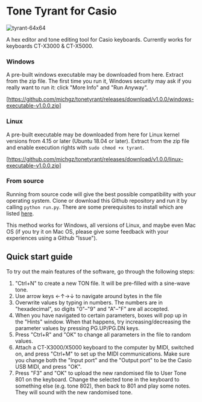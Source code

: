 # Tone Tyrant for Casio

![tyrant-64x64](https://user-images.githubusercontent.com/42281265/149575450-a4bce95c-79d1-4836-a40a-6082bbaf9f68.png)

A hex editor and tone editing tool for Casio keyboards. Currently works for keyboards CT-X3000 & CT-X5000.

### Windows

A pre-built windows executable may be downloaded from here. Extract from the zip file. The first time you run it, Windows security may ask if you really want to run it: click "More Info" and "Run Anyway".

[https://github.com/michgz/tonetyrant/releases/download/v1.0.0/windows-executable-v1.0.0.zip]

### Linux

A pre-built executable may be downloaded from here for Linux kernel versions from 4.15 or later (Ubuntu 18.04 or later). Extract from the zip file and enable execution rights with ```sudo chmod +x tyrant```.

[https://github.com/michgz/tonetyrant/releases/download/v1.0.0/linux-executable-v1.0.0.zip]

### From source

Running from source code will give the best possible compatibility with your operating system. Clone or download this Github repository and run it by calling ```python run.py```. There are some prerequisites to install which are listed [here](Prerequisites.md).

This method works for Windows, all versions of Linux, and maybe even Mac OS (if you try it on Mac OS, please give some feedback with your experiences using a Github "Issue").

## Quick start guide

To try out the main features of the software, go through the following steps:

1. "Ctrl+N" to create a new TON file. It will be pre-filled with a sine-wave tone.
2. Use arrow keys &#8592;&#8593;&#8594;&#8595; to navigate around bytes in the file
3. Overwrite values by typing in numbers. The numbers are in "hexadecimal", so digits "0"&#8211;"9" and "A"&#8211;"F" are all accepted.
4. When you have navigated to certain parameters, boxes will pop up in the "Hints" window. When that happens, try increasing/decreasing the parameter values by pressing PG.UP/PG.DN keys.
5. Press "Ctrl+R" and "OK" to change all parameters in the file to random values.
6. Attach a CT-X3000/X5000 keyboard to the computer by MIDI, switched on, and press "Ctrl+M" to set up the MIDI communications. Make sure you change both the "Input port" and the "Output port" to be the Casio USB MIDI, and press "OK".
7. Press "F3" and "OK" to upload the new randomised file to User Tone 801 on the keyboard. Change the selected tone in the keyboard to something else (e.g. tone 802), then back to 801 and play some notes. They will sound with the new randomised tone.
